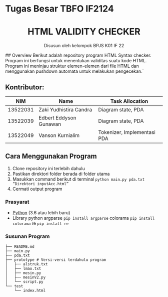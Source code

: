 # Tugas Besar TBFO IF2124
<h1 align="center">HTML VALIDITY CHECKER</h1>
<p align="center">Disusun oleh kelompok BPJS K01 IF 22</p> 
## Overview
Berikut adalah repository program HTML Syntax checker. Program ini berfungsi untuk menentukan validitas suatu kode HTML. Program ini meninjau struktur elemen-elemen dari file HTML dan menggunakan pushdown automata untuk melakukan pengecekan.`

## Kontributor:
| NIM      | Name                      | Task Allocation  |
| -------- | ------------------------- | ---------------- |
| 13522031 | Zaki Yudhistira Candra        | Diagram state, PDA    |
| 13522039 | Edbert Eddyson Gunawan             | Diagram state, PDA              |
| 13522049 | Vanson Kurnialim | Tokenizer, Implementasi PDA |

## Cara Menggunakan Program
1. Clone repository ini terlebih dahulu
2. Pastikan direktori folder berada di folder utama
3. Masukkan command berikut di terminal
`python main.py pda.txt “Direktori inputAcc.html”`
5. Cermati output program

### Prasyarat

- [Python](https://www.python.org/) (3.6 atau lebih baru)
- Library python
  argparse `pip install argparse`
  colorama `pip install colorama`
  re `pip install re`

### Susunan Program

```
├── README.md
├── main.py
├── pda.txt
├── prototype # Versi-versi terdahulu program
│   ├── alstruk.txt
│   ├── lmao.txt
│   ├── mesin.py
│   ├── mesinV2.py
│   └── script.py
└── test
    └── index.html
```
